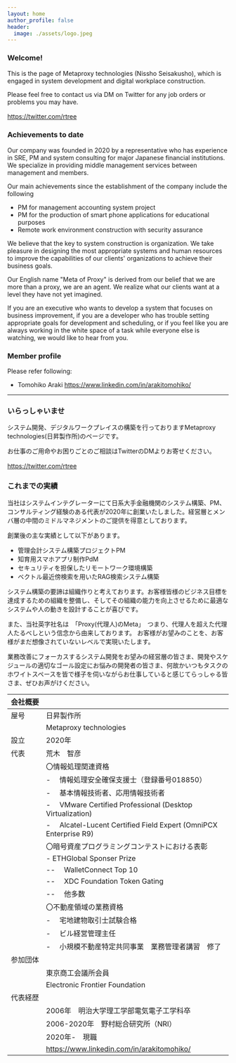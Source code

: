 ```yaml
---
layout: home
author_profile: false
header:
  image: ./assets/logo.jpeg
---
```


### Welcome!

This is the page of Metaproxy technologies (Nissho Seisakusho), which is engaged in system development and digital workplace construction.

Please feel free to contact us via DM on Twitter for any job orders or problems you may have.

<https://twitter.com/rtree>
　
### Achievements to date

Our company was founded in 2020 by a representative who has experience in SRE, PM and system consulting for major Japanese financial institutions. We specialize in providing middle management services between management and members.

Our main achievements since the establishment of the company include the following
- PM for management accounting system project
- PM for the production of smart phone applications for educational purposes
- Remote work environment construction with security assurance


We believe that the key to system construction is organization. We take pleasure in designing the most appropriate systems and human resources to improve the capabilities of our clients' organizations to achieve their business goals.

Our English name "Meta of Proxy" is derived from our belief that we are more than a proxy, we are an agent.
We realize what our clients want at a level they have not yet imagined.

If you are an executive who wants to develop a system that focuses on business improvement, if you are a developer who has trouble setting appropriate goals for development and scheduling, or if you feel like you are always working in the white space of a task while everyone else is watching, we would like to hear from you.

### Member profile

Please refer following:
- Tomohiko Araki <https://www.linkedin.com/in/arakitomohiko/>

---

### いらっしゃいませ

システム開発、デジタルワークプレイスの構築を行っておりますMetaproxy technologies(日昇製作所)のページです。

お仕事のご用命やお困りごとのご相談はTwitterのDMよりお寄せください。

<https://twitter.com/rtree>
　
### これまでの実績

当社はシステムインテグレーターにて日系大手金融機関のシステム構築、PM、コンサルティング経験のある代表が2020年に創業いたしました。経営層とメンバ層の中間のミドルマネジメントのご提供を得意としております。

創業後の主な実績として以下があります。
- 管理会計システム構築プロジェクトPM
- 知育用スマホアプリ制作PdM
- セキュリティを担保したリモートワーク環境構築
- ベクトル最近傍検索を用いたRAG検索システム構築


システム構築の要諦は組織作りと考えております。お客様皆様のビジネス目標を達成するための組織を整備し、そしてその組織の能力を向上させるために最適なシステムや人の動きを設計することが喜びです。

また、当社英字社名は　「Proxy(代理人)のMeta」　つまり、代理人を超えた代理人たるべしという信念から由来しております。
お客様がお望みのことを、お客様がまだ想像されていないレベルで実現いたします。

業務改善にフォーカスするシステム開発をお望みの経営層の皆さま、開発やスケジュールの適切なゴール設定にお悩みの開発者の皆さま、何故かいつもタスクのホワイトスペースを皆で様子を伺いながらお仕事していると感じてらっしゃる皆さま、ぜひお声がけください。

| 会社概要      |                       |
| ----------- | --------------------- |
| 屋号         | 日昇製作所              |
|             | Metaproxy technologies|
| 設立         | 2020年                |
| 代表         | 荒木　智彦              |
|             |  〇情報処理関連資格  |
|             |  - 　情報処理安全確保支援士（登録番号018850）|
|             |  - 　基本情報技術者、応用情報技術者         |
|             |  - 　VMware Certified Professional (Desktop Virtualization) |
|             |  - 　Alcatel-Lucent Certified Field Expert (OmniPCX Enterprise R9) |
|             |  〇暗号資産プログラミングコンテストにおける表彰  |
|             |  - ETHGlobal Sponser Prize  |
|             |  -- 　WalletConnect Top 10  |
|             |  -- 　XDC Foundation Token Gating  |
|             |  -- 　他多数  |
|             |  〇不動産領域の業務資格  |
|             |  - 　宅地建物取引士試験合格         |
|             |  - 　ビル経営管理主任        |
|             |  - 　小規模不動産特定共同事業　業務管理者講習　修了         |
| 参加団体      |                    |
|             | 東京商工会議所会員     |
| 　　　　      | Electronic Frontier Foundation |
| 代表経歴      | 　　　              |
| 　　　　      | 2006年　明治大学理工学部電気電子工学科卒　 |
| 　　　　      | 2006-2020年　野村総合研究所（NRI）　 　　 |
| 　　　　      | 2020年-　現職　 　　 |
|             |  <https://www.linkedin.com/in/arakitomohiko/>|
